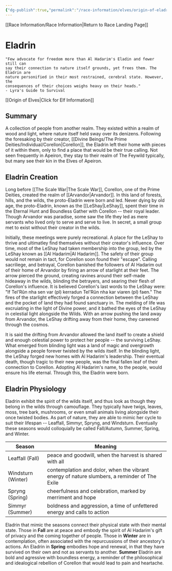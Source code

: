```yaml
---
{"dg-publish":true,"permalink":"/race-information/elves/origin-of-eladrin/","dgHomeLink":true,"dgPassFrontmatter":false}
---
```


[[Race Information/Race Information|Return to Race Landing Page]]
# Eladrin
	"Few advocate for freedom more than Al Hadarim's Eladin and fewer still can 
	say their connection to nature itself grounds, yet frees them. The Eladrin are 
	nature personified in their most restrained, cerebral state. However, the 
	consequences of their choices weighs heavy on their heads." 
	- Lyra's Guide to Survival
	
[[Origin of Elves|Click for Elf Information]]

## Summary
A collection of people from another realm. They existed within a realm of wood and light, where nature itself held sway over its denizens. Following the foresaking by their creator, [[Divine Beings/The Prime Deities/Individual/Corellon|Corellon]], the Eladrin left their home with pieces of it within them, only to find a place that would be their true calling. Not seen frequently in Apeiron, they stay to their realm of The Feywild typically, but many see their kin in the Elves of Apeiron. 

## Eladrin Creation
Long before [[The Scale War|The Scale War]], Corellon, one of the Prime Deities, created the realm of [[Arvandor|Arvandor]]. In this land of forests, hills, and the wilds, the proto-Eladrin were born and led. Never dying by old age, the proto-Eladrin, known as the [[LeShay|LeShay]], spent their time in the Eternal Hunt and Boundless Gather with Corellon -- their royal leader. Though Arvandor was paradise, some saw the life they led as mere servants who lived only to serve and serve to live. In secret, a small group met to exist without their creator in the wilds. 

Initially, these meetings were purely recreational. A place for the LeShay to thrive and ultimatley find themselves without their creator's influence. Over time, most of the LeShay had taken membership into the group, led by the LeShay known as [[Al Hadarim|Al Hadarim]]. The safety of their group would not remain in tact, for Corellon soon found their "escape". Calling sacriliege, and betrayal, Corellon banished the followers of Al Hadarim out of their home of Arvandor by firing an arrow of starlight at their feet. The arrow pierced the ground, creating ravines around their self-made hideaway in the wilds, blinding the betrayers, and searing their flesh of Corellon's influence. It is believed Corellon's last words to the LeShay were: "If Tel'Rûn nha sen var (pl) kerradun Tel'Rûn nha kar viaren (pl) faen." The fires of the starlight effectively forged a connection between the LeShay and the pocket of land they had found sanctuary in. The melding of life was excruiating in the light of Divine power, and it bathed the eyes of the LeShay in celestial light alongside the Wilds. With an arrow pushing the land away from Arvandor, the LeShay drifting away from their home, they careened through the cosmos. 

It is said the drifting from Arvandor allowed the land itself to create a shield and enough celestial power to protect her people -- the surviving LeShay. What emerged from blinding light was a land of magic and overgrowth alongside a people forever twisted by the wilds itself. In the blinding light, the LeShay forged new homes with Al Hadarim's leadership. Their eventual death, though tragic to their new people, was the final fallen leaf of their connection to Corellon. Adopting Al Hadarim's name, to the people, would ensure his life eternal. Through this, the Eladrin were born. 

## Eladrin Physiology
Eladrin exhibit the spirit of the wilds itself, and thus look as though they belong in the wilds through camouflage. They typically have twigs, leaves, moss, tree bark, mushrooms, or even small animals living alongside their once twisted bodies. As part of nature, they are able to mimic her cycle to suit their lifespan -- Leaffall, Simmyr, Spryng, and Windsturn. Eventually these seasons would colloquially be called Fall/Autumn, Summer, Spring, and Winter. 

| Season             | Meaning                                                                                      |
| ------------------ | -------------------------------------------------------------------------------------------- |
| Leaffall (Fall)    | peace and goodwill, when the harvest is shared with all                                      |
| Windsturn (Winter) | contemplation and dolor, when the vibrant energy of nature slumbers, a reminder of The Exile |
| Spryng (Spring)    | cheerfulness and celebration, marked by merriment and hope                                   |
| Simmyr (Summer)    | boldness and aggression, a time of unfettered energy and calls to action                     |

Eladrin that mimic the seasons connect their physical state with their mental state. Those in **Fall** are at peace and embody the spirit of Al Hadarim's gift of privacy and the coming together of people. Those in **Winter** are in contemplation, often associated with the repurcussions of their ancestory's actions. An Eladrin in **Spring** embodies hope and renewal, in that they have survived on their own and not as servants to another. **Summer** Eladrin are bold and agressive with boundless energy, a reminder of the philosophical and idealogical rebellion of Corellon that would lead to pain and heartache. 